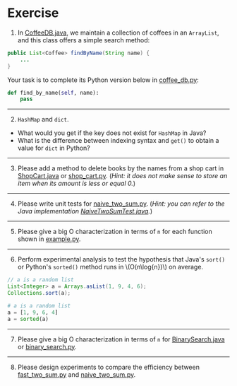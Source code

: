 # Exercise

1. In [CoffeeDB.java](https://github.com/ChenZhongPu/data-structure-swufe/blob/master/code/java/start/src/CoffeeDB.java), we maintain a collection of coffees in an `ArrayList`, and this class offers a simple search method:

```java
public List<Coffee> findByName(String name) {
    ...
}
```

Your task is to complete its Python version below in [coffee_db.py](https://github.com/ChenZhongPu/data-structure-swufe/tree/master/code/python/start/coffee_db.py):

```python
def find_by_name(self, name):
    pass
```


---
2. `HashMap` and `dict`.
- What would you get if the key does not exist for `HashMap` in Java?
- What is the difference between indexing syntax and `get()` to obtain a value for `dict` in Python?

---
3. Please add a method to delete books by the names from a shop cart in [ShopCart.java](https://github.com/ChenZhongPu/data-structure-swufe/tree/master/code/java/start/src/ShopCart.java) or [shop_cart.py](https://github.com/ChenZhongPu/data-structure-swufe/tree/master/code/python/start/shop_cart.py). (*Hint: it does not make sense to store an item when its amount is less or equal 0.*)


---
4. Please write unit tests for [naive_two_sum.py](https://github.com/ChenZhongPu/data-structure-swufe/tree/master/code/python/start/naive_two_sum.py). (*Hint: you can refer to the Java implementation [NaiveTwoSumTest.java](https://github.com/ChenZhongPu/data-structure-swufe/tree/master/code/java/unit-work/src/test/java/org/swufe/datastructure/NaiveTwoSumTest.java).*)

---
5. Please give a big O characterization in terms of `n` for each function shown in [example.py](https://github.com/ChenZhongPu/data-structure-swufe/tree/master/code/python/start/example.py).

---
6. Perform experimental analysis to test the hypothesis that Java's `sort()` or Python's `sorted()` method runs in \\(O(n\log{n})\\) on average.

```java
// a is a random list
List<Integer> a = Arrays.asList(1, 9, 4, 6);
Collections.sort(a);
```

```python
# a is a random list
a = [1, 9, 6, 4]
a = sorted(a)
```

---
7. Please give a big O characterization in terms of `n` for [BinarySearch.java](https://github.com/ChenZhongPu/data-structure-swufe/tree/master/code/java/unit-work/src/main/java/org/swufe/datastructure/BinarySearch.java) or [binary_search.py](https://github.com/ChenZhongPu/data-structure-swufe/tree/master/code/python/start/binary_search.py).

---
8. Please design experiments to compare the efficiency between [fast_two_sum.py](https://github.com/ChenZhongPu/data-structure-swufe/tree/master/code/python/start/) and [naive_two_sum.py](https://github.com/ChenZhongPu/data-structure-swufe/tree/master/code/python/start/naive_two_sum.py). 